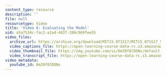 ```yaml
---
content_type: resource
description: ''
file: null
resourcetype: Video
title: 'Video 6: Evaluating the Model'
uid: a5a7534c-fac2-a1a4-4d37-286c969fee55
video_files:
  archive_url: https://archive.org/download/MIT15.071S17/MIT15_071S17_Session_5.4.07_300k.mp4
  video_captions_file: https://open-learning-course-data-rc.s3.amazonaws.com/15-071-the-analytics-edge-spring-2017/3d0d0cf4a97553e2ae64d397b6a980c3_6m39f8lDONs.vtt
  video_thumbnail_file: https://img.youtube.com/vi/6m39f8lDONs/default.jpg
  video_transcript_file: https://open-learning-course-data-rc.s3.amazonaws.com/15-071-the-analytics-edge-spring-2017/f7fedcec36e465ae51acd17f0c120e7c_6m39f8lDONs.pdf
video_metadata:
  youtube_id: 6m39f8lDONs
---
```

